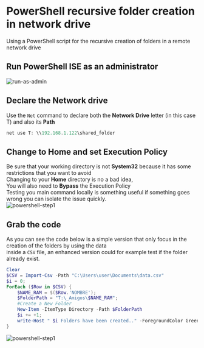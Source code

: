 # PowerShell recursive folder creation in network drive
Using a PowerShell script for the recursive creation of folders in a remote network drive
## Run PowerShell ISE as an administrator
![run-as-admin](https://github.com/danielurra/PowerShell-recursive-folder-creation-in-network-drive/assets/51704179/332e8ac9-bec7-46f9-a140-c5b23e7d8830)<br>
## Declare the Network drive
Use the `Net` command to declare both the **Network Drive** letter (in this case T) and also its **Path**<br>
```powershell
net use T: \\192.168.1.122\shared_folder
```
## Change to Home and set Execution Policy
Be sure that your working directory is not **System32** because it has some restrictions that you want to avoid<br>
Changing to your **Home** directory is no a bad idea,<br>
You will also need to **Bypass** the Execution Policy<br>
Testing you main command locally is something useful if something goes wrong you can isolate the issue quickly.<br>
![powershell-step1](https://github.com/danielurra/PowerShell-recursive-folder-creation-in-network-drive/assets/51704179/27abee11-cf87-4c91-9e90-dcddf32a2d73)<br>
## Grab the code
As you can see the code below is a simple version that only focus in the creation of the folders by using the data<br>
inside a `CSV` file, an enhanced version could for example test if the folder already exist.<br>
```powershell
Clear
$CSV = Import-Csv -Path "C:\Users\user\Documents\data.csv"
$i = 0;
ForEach ($Row in $CSV) {
    $NAME_RAM = $($Row.'NOMBRE');
    $FolderPath = "T:\_Amigos\$NAME_RAM";
    #Create a New Folder
    New-Item -ItemType Directory -Path $FolderPath
    $i += +1;
    write-Host " $i Folders have been created.." -ForegroundColor Green -BackgroundColor DarkGreen
}
```
![powershell-step1](https://github.com/danielurra/PowerShell-recursive-folder-creation-in-network-drive/assets/51704179/3b36212f-8fb7-43a4-b88a-7ff5fa52e4fa)<br>

